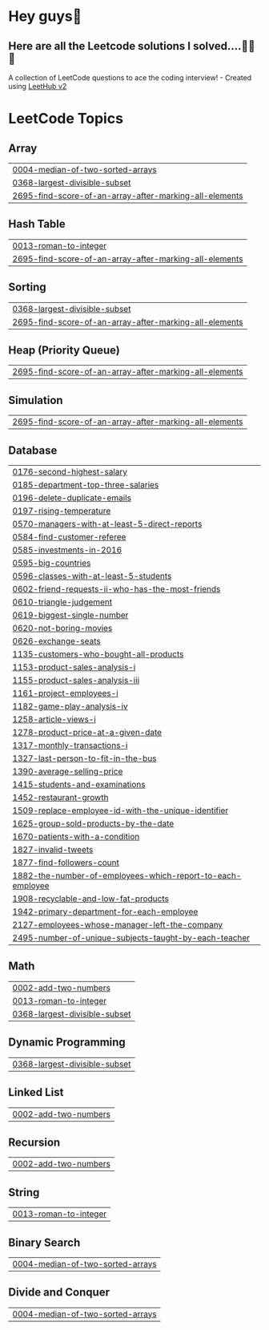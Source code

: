 # Hey guys👋
## Here are all the Leetcode solutions I solved....🚀🌟✨




A collection of LeetCode questions to ace the coding interview! - Created using [LeetHub v2](https://github.com/arunbhardwaj/LeetHub-2.0)
<!---LeetCode Topics Start-->
# LeetCode Topics
## Array
|  |
| ------- |
| [0004-median-of-two-sorted-arrays](https://github.com/Omsri674/LeetCode/tree/master/0004-median-of-two-sorted-arrays) |
| [0368-largest-divisible-subset](https://github.com/Omsri674/LeetCode/tree/master/0368-largest-divisible-subset) |
| [2695-find-score-of-an-array-after-marking-all-elements](https://github.com/Omsri674/LeetCode/tree/master/2695-find-score-of-an-array-after-marking-all-elements) |
## Hash Table
|  |
| ------- |
| [0013-roman-to-integer](https://github.com/Omsri674/LeetCode/tree/master/0013-roman-to-integer) |
| [2695-find-score-of-an-array-after-marking-all-elements](https://github.com/Omsri674/LeetCode/tree/master/2695-find-score-of-an-array-after-marking-all-elements) |
## Sorting
|  |
| ------- |
| [0368-largest-divisible-subset](https://github.com/Omsri674/LeetCode/tree/master/0368-largest-divisible-subset) |
| [2695-find-score-of-an-array-after-marking-all-elements](https://github.com/Omsri674/LeetCode/tree/master/2695-find-score-of-an-array-after-marking-all-elements) |
## Heap (Priority Queue)
|  |
| ------- |
| [2695-find-score-of-an-array-after-marking-all-elements](https://github.com/Omsri674/LeetCode/tree/master/2695-find-score-of-an-array-after-marking-all-elements) |
## Simulation
|  |
| ------- |
| [2695-find-score-of-an-array-after-marking-all-elements](https://github.com/Omsri674/LeetCode/tree/master/2695-find-score-of-an-array-after-marking-all-elements) |
## Database
|  |
| ------- |
| [0176-second-highest-salary](https://github.com/Omsri674/LeetCode/tree/master/0176-second-highest-salary) |
| [0185-department-top-three-salaries](https://github.com/Omsri674/LeetCode/tree/master/0185-department-top-three-salaries) |
| [0196-delete-duplicate-emails](https://github.com/Omsri674/LeetCode/tree/master/0196-delete-duplicate-emails) |
| [0197-rising-temperature](https://github.com/Omsri674/LeetCode/tree/master/0197-rising-temperature) |
| [0570-managers-with-at-least-5-direct-reports](https://github.com/Omsri674/LeetCode/tree/master/0570-managers-with-at-least-5-direct-reports) |
| [0584-find-customer-referee](https://github.com/Omsri674/LeetCode/tree/master/0584-find-customer-referee) |
| [0585-investments-in-2016](https://github.com/Omsri674/LeetCode/tree/master/0585-investments-in-2016) |
| [0595-big-countries](https://github.com/Omsri674/LeetCode/tree/master/0595-big-countries) |
| [0596-classes-with-at-least-5-students](https://github.com/Omsri674/LeetCode/tree/master/0596-classes-with-at-least-5-students) |
| [0602-friend-requests-ii-who-has-the-most-friends](https://github.com/Omsri674/LeetCode/tree/master/0602-friend-requests-ii-who-has-the-most-friends) |
| [0610-triangle-judgement](https://github.com/Omsri674/LeetCode/tree/master/0610-triangle-judgement) |
| [0619-biggest-single-number](https://github.com/Omsri674/LeetCode/tree/master/0619-biggest-single-number) |
| [0620-not-boring-movies](https://github.com/Omsri674/LeetCode/tree/master/0620-not-boring-movies) |
| [0626-exchange-seats](https://github.com/Omsri674/LeetCode/tree/master/0626-exchange-seats) |
| [1135-customers-who-bought-all-products](https://github.com/Omsri674/LeetCode/tree/master/1135-customers-who-bought-all-products) |
| [1153-product-sales-analysis-i](https://github.com/Omsri674/LeetCode/tree/master/1153-product-sales-analysis-i) |
| [1155-product-sales-analysis-iii](https://github.com/Omsri674/LeetCode/tree/master/1155-product-sales-analysis-iii) |
| [1161-project-employees-i](https://github.com/Omsri674/LeetCode/tree/master/1161-project-employees-i) |
| [1182-game-play-analysis-iv](https://github.com/Omsri674/LeetCode/tree/master/1182-game-play-analysis-iv) |
| [1258-article-views-i](https://github.com/Omsri674/LeetCode/tree/master/1258-article-views-i) |
| [1278-product-price-at-a-given-date](https://github.com/Omsri674/LeetCode/tree/master/1278-product-price-at-a-given-date) |
| [1317-monthly-transactions-i](https://github.com/Omsri674/LeetCode/tree/master/1317-monthly-transactions-i) |
| [1327-last-person-to-fit-in-the-bus](https://github.com/Omsri674/LeetCode/tree/master/1327-last-person-to-fit-in-the-bus) |
| [1390-average-selling-price](https://github.com/Omsri674/LeetCode/tree/master/1390-average-selling-price) |
| [1415-students-and-examinations](https://github.com/Omsri674/LeetCode/tree/master/1415-students-and-examinations) |
| [1452-restaurant-growth](https://github.com/Omsri674/LeetCode/tree/master/1452-restaurant-growth) |
| [1509-replace-employee-id-with-the-unique-identifier](https://github.com/Omsri674/LeetCode/tree/master/1509-replace-employee-id-with-the-unique-identifier) |
| [1625-group-sold-products-by-the-date](https://github.com/Omsri674/LeetCode/tree/master/1625-group-sold-products-by-the-date) |
| [1670-patients-with-a-condition](https://github.com/Omsri674/LeetCode/tree/master/1670-patients-with-a-condition) |
| [1827-invalid-tweets](https://github.com/Omsri674/LeetCode/tree/master/1827-invalid-tweets) |
| [1877-find-followers-count](https://github.com/Omsri674/LeetCode/tree/master/1877-find-followers-count) |
| [1882-the-number-of-employees-which-report-to-each-employee](https://github.com/Omsri674/LeetCode/tree/master/1882-the-number-of-employees-which-report-to-each-employee) |
| [1908-recyclable-and-low-fat-products](https://github.com/Omsri674/LeetCode/tree/master/1908-recyclable-and-low-fat-products) |
| [1942-primary-department-for-each-employee](https://github.com/Omsri674/LeetCode/tree/master/1942-primary-department-for-each-employee) |
| [2127-employees-whose-manager-left-the-company](https://github.com/Omsri674/LeetCode/tree/master/2127-employees-whose-manager-left-the-company) |
| [2495-number-of-unique-subjects-taught-by-each-teacher](https://github.com/Omsri674/LeetCode/tree/master/2495-number-of-unique-subjects-taught-by-each-teacher) |
## Math
|  |
| ------- |
| [0002-add-two-numbers](https://github.com/Omsri674/LeetCode/tree/master/0002-add-two-numbers) |
| [0013-roman-to-integer](https://github.com/Omsri674/LeetCode/tree/master/0013-roman-to-integer) |
| [0368-largest-divisible-subset](https://github.com/Omsri674/LeetCode/tree/master/0368-largest-divisible-subset) |
## Dynamic Programming
|  |
| ------- |
| [0368-largest-divisible-subset](https://github.com/Omsri674/LeetCode/tree/master/0368-largest-divisible-subset) |
## Linked List
|  |
| ------- |
| [0002-add-two-numbers](https://github.com/Omsri674/LeetCode/tree/master/0002-add-two-numbers) |
## Recursion
|  |
| ------- |
| [0002-add-two-numbers](https://github.com/Omsri674/LeetCode/tree/master/0002-add-two-numbers) |
## String
|  |
| ------- |
| [0013-roman-to-integer](https://github.com/Omsri674/LeetCode/tree/master/0013-roman-to-integer) |
## Binary Search
|  |
| ------- |
| [0004-median-of-two-sorted-arrays](https://github.com/Omsri674/LeetCode/tree/master/0004-median-of-two-sorted-arrays) |
## Divide and Conquer
|  |
| ------- |
| [0004-median-of-two-sorted-arrays](https://github.com/Omsri674/LeetCode/tree/master/0004-median-of-two-sorted-arrays) |
<!---LeetCode Topics End-->

